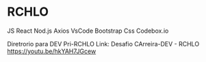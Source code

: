 # RCHLO
 JS
 React
 Nod.js
Axios
VsCode
Bootstrap
Css
Codebox.io

<p>


 Diretrorio para DEV Pri-RCHLO
 Link: Desafio CArreira-DEV - RCHLO
https://youtu.be/hkYAH7JGcew
